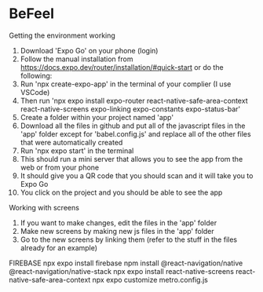 # BeFeel

Getting the environment working
1. Download 'Expo Go' on your phone (login)
2. Follow the manual installation from https://docs.expo.dev/router/installation/#quick-start or do the following:
4. Run 'npx create-expo-app' in the terminal of your complier (I use VSCode)
5. Then run 'npx expo install expo-router react-native-safe-area-context react-native-screens expo-linking expo-constants expo-status-bar'
6. Create a folder within your project named 'app'
7. Download all the files in github and put all of the javascript files in the 'app' folder except for 'babel.config.js' and replace all of the other files that were automatically created
8. Run 'npx expo start' in the terminal 
9. This should run a mini server that allows you to see the app from the web or from your phone
10. It should give you a QR code that you should scan and it will take you to Expo Go
11. You click on the project and you should be able to see the app

Working with screens
1. If you want to make changes, edit the files in the 'app' folder
2. Make new screens by making new js files in the 'app' folder
3. Go to the new screens by linking them (refer to the stuff in the files already for an example)


FIREBASE
npx expo install firebase
npm install @react-navigation/native @react-navigation/native-stack
npx expo install react-native-screens react-native-safe-area-context
npx expo customize metro.config.js
